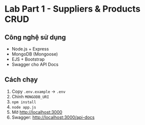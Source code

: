 # Lab Part 1 - Suppliers & Products CRUD

## Công nghệ sử dụng
- Node.js + Express
- MongoDB (Mongoose)
- EJS + Bootstrap
- Swagger cho API Docs

## Cách chạy
1. Copy `.env.example` → `.env`
2. Chỉnh `MONGODB_URI`
3. `npm install`
4. `node app.js`
5. Mở [http://localhost:3000](http://localhost:3000)
6. Swagger: [http://localhost:3000/api-docs](http://localhost:3000/api-docs)
